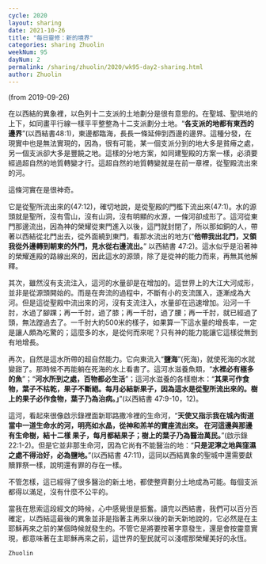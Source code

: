 ```yaml
---
cycle: 2020
layout: sharing
date: 2021-10-26
title: "每日靈修：新的境界"
categories: sharing Zhuolin
weekNum: 95
dayNum: 2
permalink: /sharing/zhuolin/2020/wk95-day2-sharing.html
author: Zhuolin
---
```

(from 2019-09-26)

在以西結的異象裡，以色列十二支派的土地劃分是很有意思的。在聖城、聖供地的上下，如同畫平行線一樣平平整整為十二支派劃分土地。“**各支派的地都有東西的邊界**”(以西結書48:1)，東邊都臨海，長長一條延伸到西邊的邊界。這種分發，在現實中也是無法實現的，因為，很有可能，某一個支派分到的地大多是貧瘠之處，另一個支派卻大多是豐饒之地。這樣的分地方案，如同建聖殿的方案一樣，必須要經過超自然的地質轉變才行。這超自然的地質轉變就是在前一章裡，從聖殿流出來的河。    

這條河實在是很神奇。    

它是從聖所流出來的(47:12)，確切地說，是從聖殿的門檻下流出來(47:1)。水的源頭就是聖所，沒有雪山，沒有山洞，沒有明顯的水源，一條河卻成形了。這河從東門那邊流出，因為神的榮耀從東門進入以後，這門就封閉了，所以那如銅的人，帶著以西結從北門出去，從外面繞到東門，看那水流出的地方(“**他帶我出北門，又領我從外邊轉到朝東的外門，見水從右邊流出。**” 以西結書 47:2)。這水似乎是沿著神的榮耀進殿的路線出來的，因此這水的源頭，除了是從神的能力而來，再無其他解釋。    

其次，雖然沒有支流注入，這河的水量卻是在增加的。這世界上的大江大河成形，並非是從源頭開始的。而是在奔流的過程中，不斷有小的支流匯入，逐漸成為大河。但是這從聖殿中流出來的河，沒有支流注入，水量卻在迅速增加。沿河一千肘，水過了腳踝；再一千肘，過了膝；再一千肘，過了腰；再一千肘，就已經過了頭，無法蹚過去了。一千肘大約500米的樣子，如果算一下這水量的增長率，一定是讓人頗為吃驚的；這麼多的水，是從何而來呢？只有神的能力能讓它這樣從無到有地增長。    

再次，自然是這水所帶的超自然能力。它向東流入“**鹽海**”(死海)，就使死海的水就變甜了。那時候不再能躺在死海的水上看書了。這河水滋養魚類，“**水裡必有極多的魚**”；“**河水所到之處，百物都必生活**”；這河水滋養的各樣樹木：“**其果可作食物，葉子不枯乾，果子不斷絕。每月必結新果子，因為這水是從聖所流出來的。樹上的果子必作食物，葉子乃為治病。」**”(以西結書 47:9-10，12)。    

這河，看起來很像啟示錄裡面新耶路撒冷裡的生命河，“**天使又指示我在城內街道當中一道生命水的河，明亮如水晶，從神和羔羊的寶座流出來。 在河這邊與那邊有生命樹，結十二樣 果子，每月都結果子；樹上的葉子乃為醫治萬民。**”(啟示錄 22:1-2)。但是它並非那生命河，因為它尚有不能醫治的地：“**只是泥濘之地與窪濕之處不得治好，必為鹽地。**”(以西結書 47:11)，這同以西結異象的聖城中還需要獻贖罪祭一樣，說明還有罪的存在一樣。    

不管怎樣，這已經得了很多醫治的新土地，都使整齊劃分土地成為可能。每個支派都得以滿足，沒有什麼不公平的。    

當我在思索這段經文的時候，心中感覺很是振奮。讀完以西結書，我們可以百分百確定，以西結這最後的異象並非是指著主再來以後的新天新地說的，它必然是在主耶穌再來之前的某個時候就發生的。不管它是將要按著字意發生，還是會按靈意實現，都意味著在主耶穌再來之前，這世界的聖民就可以淺嚐那榮耀美好的永恆。    

`Zhuolin`    
